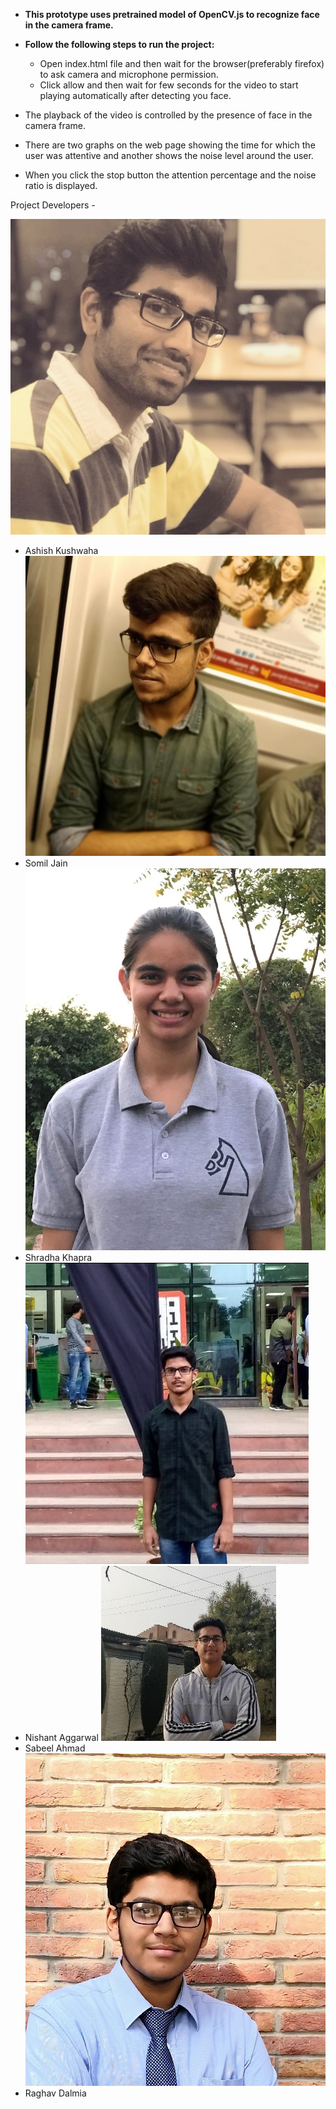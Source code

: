 * **This prototype uses pretrained model of OpenCV.js to recognize face in the camera frame.**

* **Follow the following steps to run the project:**
    * Open index.html file and then wait for the browser(preferably firefox) to ask camera and microphone permission.
    * Click allow and then wait for few seconds for the video to start playing automatically after detecting you face.

* The playback of the video is controlled by the presence of face in the camera frame.
* There are two graphs on the web page showing the time for which the user was attentive and another shows the noise level       around the user.
* When you click the stop button the attention percentage and the noise ratio is displayed.

Project Developers - 

![Image](/Presentation-and-QnA/photos/Ashish.jpg)
* Ashish Kushwaha 
![Image](/Presentation-and-QnA/photos/Somil.jpeg)
* Somil Jain
![Image](/Presentation-and-QnA/photos/Shradha.jpeg)
* Shradha Khapra
![Image](/Presentation-and-QnA/photos/Nishant.jpeg)
* Nishant Aggarwal
![Image](/Presentation-and-QnA/photos/Sabeel.jpeg)
* Sabeel Ahmad
![Image](/Presentation-and-QnA/photos/Raghav.jpeg)
* Raghav Dalmia



